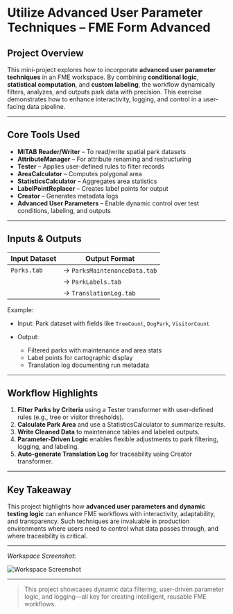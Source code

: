 # Utilize Advanced User Parameter Techniques – FME Form Advanced

## Project Overview

This mini-project explores how to incorporate **advanced user parameter techniques** in an FME workspace. By combining **conditional logic**, **statistical computation**, and **custom labeling**, the workflow dynamically filters, analyzes, and outputs park data with precision. This exercise demonstrates how to enhance interactivity, logging, and control in a user-facing data pipeline.

---

## Core Tools Used

* **MITAB Reader/Writer** – To read/write spatial park datasets
* **AttributeManager** – For attribute renaming and restructuring
* **Tester** – Applies user-defined rules to filter records
* **AreaCalculator** – Computes polygonal area
* **StatisticsCalculator** – Aggregates area statistics
* **LabelPointReplacer** – Creates label points for output
* **Creator** – Generates metadata logs
* **Advanced User Parameters** – Enable dynamic control over test conditions, labeling, and outputs

---

## Inputs & Outputs

| Input Dataset                | Output Format |
| ---------------------------- | ------------- |
| `Parks.tab`                  | → `ParksMaintenanceData.tab` |
|                              | → `ParkLabels.tab`           |
|                              | → `TranslationLog.tab`       |

Example:

* Input: Park dataset with fields like `TreeCount`, `DogPark`, `VisitorCount`
* Output:

  * Filtered parks with maintenance and area stats
  * Label points for cartographic display
  * Translation log documenting run metadata

---

## Workflow Highlights

1. **Filter Parks by Criteria** using a Tester transformer with user-defined rules (e.g., tree or visitor thresholds).
2. **Calculate Park Area** and use a StatisticsCalculator to summarize results.
3. **Write Cleaned Data** to maintenance tables and labeled outputs.
4. **Parameter-Driven Logic** enables flexible adjustments to park filtering, logging, and labeling.
5. **Auto-generate Translation Log** for traceability using Creator transformer.

---

## Key Takeaway

This project highlights how **advanced user parameters and dynamic testing logic** can enhance FME workflows with interactivity, adaptability, and transparency. Such techniques are invaluable in production environments where users need to control what data passes through, and where traceability is critical.

---

*Workspace Screenshot*:

![Workspace Screenshot](https://github.com/user-attachments/assets/a0faec9c-decc-475c-ab77-e1f928a3092e)

---

> This project showcases dynamic data filtering, user-driven parameter logic, and logging—all key for creating intelligent, reusable FME workflows.
